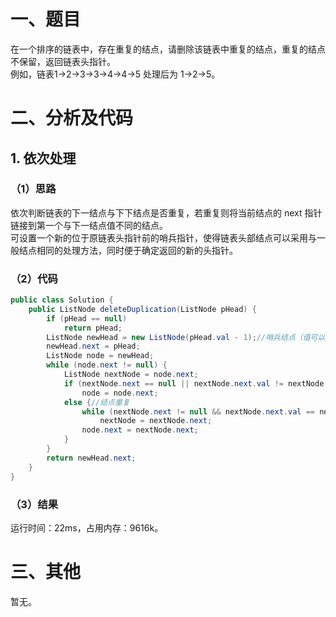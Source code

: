 # 一、题目  
在一个排序的链表中，存在重复的结点，请删除该链表中重复的结点，重复的结点不保留，返回链表头指针。  
例如，链表1->2->3->3->4->4->5 处理后为 1->2->5。   
# 二、分析及代码
## 1. 依次处理
### （1）思路
依次判断链表的下一结点与下下结点是否重复，若重复则将当前结点的 next 指针链接到第一个与下一结点值不同的结点。  
可设置一个新的位于原链表头指针前的哨兵指针，使得链表头部结点可以采用与一般结点相同的处理方法，同时便于确定返回的新的头指针。  
### （2）代码
```java
public class Solution {
    public ListNode deleteDuplication(ListNode pHead) {
        if (pHead == null)
            return pHead;
        ListNode newHead = new ListNode(pHead.val - 1);//哨兵结点（值可以溢出，与原头结点不同即可）
        newHead.next = pHead;
        ListNode node = newHead;
        while (node.next != null) {
            ListNode nextNode = node.next;
            if (nextNode.next == null || nextNode.next.val != nextNode.val)//结点未重复
                node = node.next;
            else {//结点重复
                while (nextNode.next != null && nextNode.next.val == nextNode.val)
                    nextNode = nextNode.next;
                node.next = nextNode.next;
            }
        }
        return newHead.next;
    }
}
```
### （3）结果
运行时间：22ms，占用内存：9616k。    
# 三、其他
暂无。
